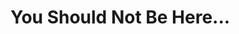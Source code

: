 <!DOCTYPE html>
<html>
  <head>
    <title>UC | Resources</title>
  </head>
  <body>
    <h1> You Should Not Be Here...</h1>
  </body>
</html>
